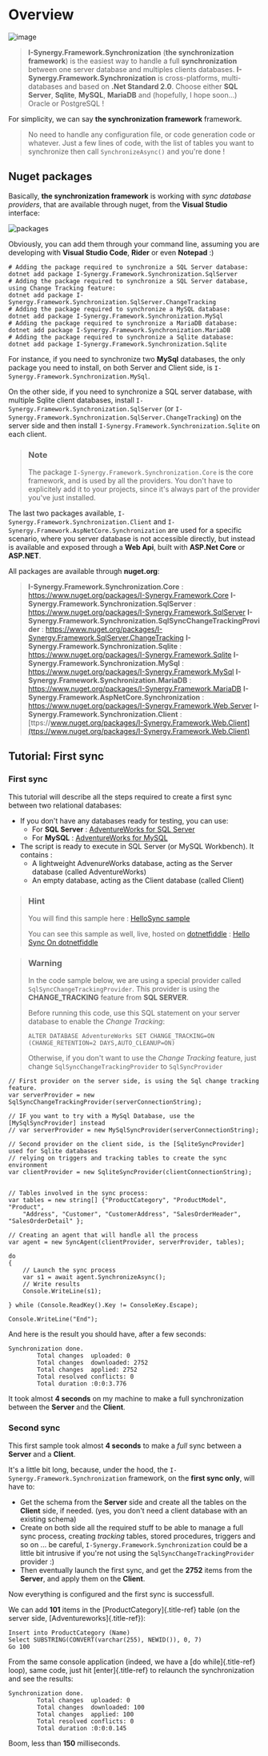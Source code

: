 Overview
========

![image](images/Smallicon.png)

> **I-Synergy.Framework.Synchronization** (**the synchronization framework**) is the easiest way to handle a full
  **synchronization** between one server database and multiples clients
  databases.
> **I-Synergy.Framework.Synchronization** is cross-platforms, multi-databases and based on
  **.Net Standard 2.0**.
> Choose either **SQL Server**, **Sqlite**, **MySQL**, **MariaDB** and
  (hopefully, I hope soon\...) Oracle or PostgreSQL !

For simplicity, we can say **the synchronization framework** framework.

> No need to handle any configuration file, or code generation code or
  whatever.
> Just a few lines of code, with the list of tables you want to
  synchronize then call `SynchronizeAsync()` and you\'re done !

Nuget packages
--------------

Basically, **the synchronization framework** is working with *sync database providers*, that are
available through nuget, from the **Visual Studio** interface:

![packages](images/Packages.png)

Obviously, you can add them through your command line, assuming you are
developing with **Visual Studio Code**, **Rider** or even **Notepad** :)

``` {.sourceCode .bash}
# Adding the package required to synchronize a SQL Server database:
dotnet add package I-Synergy.Framework.Synchronization.SqlServer
# Adding the package required to synchronize a SQL Server database, using Change Tracking feature:
dotnet add package I-Synergy.Framework.Synchronization.SqlServer.ChangeTracking
# Adding the package required to synchronize a MySQL database:
dotnet add package I-Synergy.Framework.Synchronization.MySql
# Adding the package required to synchronize a MariaDB database:
dotnet add package I-Synergy.Framework.Synchronization.MariaDB
# Adding the package required to synchronize a Sqlite database:
dotnet add package I-Synergy.Framework.Synchronization.Sqlite
```

For instance, if you need to synchronize two **MySql** databases, the
only package you need to install, on both Server and Client side, is
`I-Synergy.Framework.Synchronization.MySql`.

On the other side, if you need to synchronize a SQL server database,
with multiple Sqlite client databases, install `I-Synergy.Framework.Synchronization.SqlServer`
(or `I-Synergy.Framework.Synchronization.SqlServer.ChangeTracking`) on the server side and then
install `I-Synergy.Framework.Synchronization.Sqlite` on each client.

> ### Note
> The package `I-Synergy.Framework.Synchronization.Core` is the core framework, and is used by all
the providers. You don\'t have to explicitely add it to your projects,
since it\'s always part of the provider you\'ve just installed.

The last two packages available, `I-Synergy.Framework.Synchronization.Client` and
`I-Synergy.Framework.AspNetCore.Synchronization` are used for a specific scenario, where you
server database is not accessible directly, but instead is available and
exposed through a **Web Api**, built with **ASP.Net Core** or
**ASP.NET**.

All packages are available through **nuget.org**:

> **I-Synergy.Framework.Synchronization.Core** :
  <https://www.nuget.org/packages/I-Synergy.Framework.Core>
> **I-Synergy.Framework.Synchronization.SqlServer** :
  <https://www.nuget.org/packages/I-Synergy.Framework.SqlServer>
> **I-Synergy.Framework.Synchronization.SqlSyncChangeTrackingProvider** :
  <https://www.nuget.org/packages/I-Synergy.Framework.SqlServer.ChangeTracking>
> **I-Synergy.Framework.Synchronization.Sqlite** :
  <https://www.nuget.org/packages/I-Synergy.Framework.Sqlite>
> **I-Synergy.Framework.Synchronization.MySql** :
  <https://www.nuget.org/packages/I-Synergy.Framework.MySql>
> **I-Synergy.Framework.Synchronization.MariaDB** :
  <https://www.nuget.org/packages/I-Synergy.Framework.MariaDB>
> **I-Synergy.Framework.AspNetCore.Synchronization** :
  <https://www.nuget.org/packages/I-Synergy.Framework.Web.Server>
> **I-Synergy.Framework.Synchronization.Client** :
  [ttps://www.nuget.org/packages/I-Synergy.Framework.Web.Client](ttps://www.nuget.org/packages/I-Synergy.Framework.Web.Client)

Tutorial: First sync
--------------------

### First sync

This tutorial will describe all the steps required to create a first
sync between two relational databases:

-   If you don\'t have any databases ready for testing, you can use:
    -   For **SQL Server** : [AdventureWorks for SQL
        Server](https://github.com/I-Synergy/I-Synergy.Framework/blob/master/CreateAdventureWorks.sql)
    -   For **MySQL** : [AdventureWorks for
        MySQL](https://github.com/I-Synergy/I-Synergy.Framework/blob/master/CreateMySqlAdventureWorks.sql)
-   The script is ready to execute in SQL Server (or MySQL Workbench).
    It contains :
    -   A lightweight AdvenureWorks database, acting as the Server
        database (called AdventureWorks)
    -   An empty database, acting as the Client database (called Client)

> ### Hint
> You will find this sample here : [HelloSync
sample](https://github.com/I-Synergy/I-Synergy.Framework/blob/master/samples/Sample.Synchronization)
> 
> You can see this sample as well, live, hosted on
[dotnetfiddle](https://dotnetfiddle.net) : [Hello Sync On
dotnetfiddle](https://dotnetfiddle.net/CZgNDm)


> ### Warning
> In the code sample below, we are using a special provider called
`SqlSyncChangeTrackingProvider`. This provider is using the
**CHANGE\_TRACKING** feature from **SQL SERVER**.
> 
> Before running this code, use this SQL statement on your server database
> to enable the *Change Tracking*:
> 
> ``` {.sourceCode .sql}
> ALTER DATABASE AdventureWorks SET CHANGE_TRACKING=ON 
> (CHANGE_RETENTION=2 DAYS,AUTO_CLEANUP=ON)
> ```
>
> Otherwise, if you don\'t want to use the *Change Tracking* feature, just
change `SqlSyncChangeTrackingProvider` to `SqlSyncProvider`

``` {.sourceCode .csharp}
// First provider on the server side, is using the Sql change tracking feature.
var serverProvider = new SqlSyncChangeTrackingProvider(serverConnectionString);

// IF you want to try with a MySql Database, use the [MySqlSyncProvider] instead
// var serverProvider = new MySqlSyncProvider(serverConnectionString);

// Second provider on the client side, is the [SqliteSyncProvider] used for Sqlite databases 
// relying on triggers and tracking tables to create the sync environment
var clientProvider = new SqliteSyncProvider(clientConnectionString);


// Tables involved in the sync process:
var tables = new string[] {"ProductCategory", "ProductModel", "Product",
    "Address", "Customer", "CustomerAddress", "SalesOrderHeader", "SalesOrderDetail" };

// Creating an agent that will handle all the process
var agent = new SyncAgent(clientProvider, serverProvider, tables);

do
{
    // Launch the sync process
    var s1 = await agent.SynchronizeAsync();
    // Write results
    Console.WriteLine(s1);

} while (Console.ReadKey().Key != ConsoleKey.Escape);

Console.WriteLine("End");
```

And here is the result you should have, after a few seconds:

``` {.sourceCode .bash}
Synchronization done.
        Total changes  uploaded: 0
        Total changes  downloaded: 2752
        Total changes  applied: 2752
        Total resolved conflicts: 0
        Total duration :0:0:3.776
```

It took almost **4 seconds** on my machine to make a full
synchronization between the **Server** and the **Client**.

### Second sync

This first sample took almost **4 seconds** to make a *full* sync
between a **Server** and a **Client**.

It\'s a little bit long, because, under the hood, the `I-Synergy.Framework.Synchronization`
framework, on the **first sync only**, will have to:

-   Get the schema from the **Server** side and create all the tables on
    the **Client** side, if needed. (yes, you don\'t need a client
    database with an existing schema)
-   Create on both side all the required stuff to be able to manage a
    full sync process, creating *tracking* tables, stored procedures,
    triggers and so on \... be careful, `I-Synergy.Framework.Synchronization` could be a little
    bit intrusive if you\'re not using the
    `SqlSyncChangeTrackingProvider` provider :)
-   Then eventually launch the first sync, and get the **2752** items
    from the **Server**, and apply them on the **Client**.

Now everything is configured and the first sync is successfull.

We can add **101** items in the [ProductCategory]{.title-ref} table (on
the server side, [Adventureworks]{.title-ref}):

``` {.sourceCode .sql}
Insert into ProductCategory (Name)
Select SUBSTRING(CONVERT(varchar(255), NEWID()), 0, 7)
Go 100
```

From the same console application (indeed, we have a [do
while]{.title-ref} loop), same code, just hit [enter]{.title-ref} to
relaunch the synchronization and see the results:

``` {.sourceCode .bash}
Synchronization done.
        Total changes  uploaded: 0
        Total changes  downloaded: 100
        Total changes  applied: 100
        Total resolved conflicts: 0
        Total duration :0:0:0.145
```

Boom, less than **150** milliseconds.
